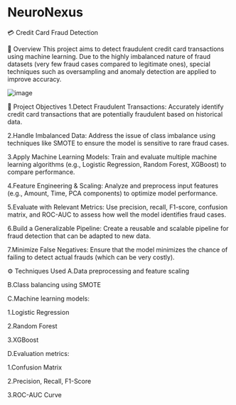 # NeuroNexus
💳 Credit Card Fraud Detection

📌 Overview
This project aims to detect fraudulent credit card transactions using machine learning. Due to the highly imbalanced nature of fraud datasets (very few fraud cases compared to legitimate ones), special techniques such as oversampling and anomaly detection are applied to improve accuracy.

![image](https://github.com/user-attachments/assets/511b6dc4-188d-47cc-be0d-fe502d66c2f2)

🎯 Project Objectives
1.Detect Fraudulent Transactions:
Accurately identify credit card transactions that are potentially fraudulent based on historical data.

2.Handle Imbalanced Data:
Address the issue of class imbalance using techniques like SMOTE to ensure the model is sensitive to rare fraud cases.

3.Apply Machine Learning Models:
Train and evaluate multiple machine learning algorithms (e.g., Logistic Regression, Random Forest, XGBoost) to compare performance.

4.Feature Engineering & Scaling:
Analyze and preprocess input features (e.g., Amount, Time, PCA components) to optimize model performance.

5.Evaluate with Relevant Metrics:
Use precision, recall, F1-score, confusion matrix, and ROC-AUC to assess how well the model identifies fraud cases.

6.Build a Generalizable Pipeline:
Create a reusable and scalable pipeline for fraud detection that can be adapted to new data.

7.Minimize False Negatives:
Ensure that the model minimizes the chance of failing to detect actual frauds (which can be very costly).



⚙️ Techniques Used
A.Data preprocessing and feature scaling

B.Class balancing using SMOTE

C.Machine learning models:

1.Logistic Regression

2.Random Forest

3.XGBoost

D.Evaluation metrics:

1.Confusion Matrix

2.Precision, Recall, F1-Score

3.ROC-AUC Curve


